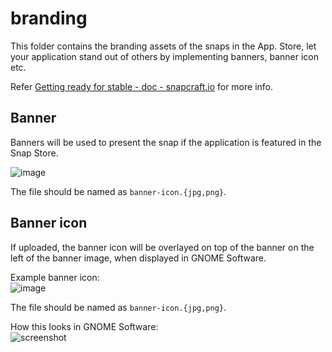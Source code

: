 # branding

This folder contains the branding assets of the snaps in the App. Store, let your application stand out of others by implementing banners, banner icon etc.

Refer [Getting ready for stable - doc - snapcraft.io](https://forum.snapcraft.io/t/getting-ready-for-stable/4305) for more info.

## Banner

Banners will be used to present the snap if the application is featured in the Snap Store.

![image](https://snapforum.s3.amazonaws.com/original/2X/d/d458eed4afb88af03ac319d68af4eb4f73a00a9b.jpg)

The file should be named as `banner-icon.{jpg,png}`.

## Banner icon

If uploaded, the banner icon will be overlayed on top of the banner on
the left of the banner image, when displayed in GNOME Software.

Example banner icon:  
![image](https://snapforum.s3.amazonaws.com/original/2X/7/77163ccb57ab92a3a205694195d200d0f81f2da3.jpg)

The file should be named as `banner-icon.{jpg,png}`.

How this looks in GNOME Software:  
![screenshot](https://snapforum.s3.amazonaws.com/original/2X/d/d8ef6dcd58d158447d09d265b34e70dcb0f6210e.jpg)

